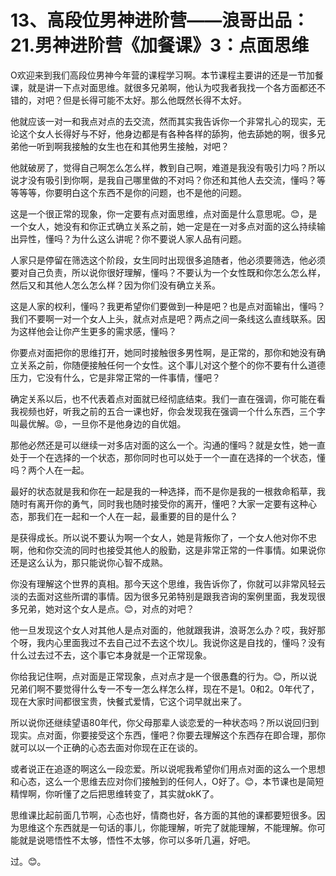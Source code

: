 # 13、高段位男神进阶营——浪哥出品：21.男神进阶营《加餐课》3：点面思维

O欢迎来到我们高段位男神今年营的课程学习啊。本节课程主要讲的还是一节加餐课，就是讲一下点对面思维。就很多兄弟啊，他认为哎我者我找一个各方面都还不错的，对吧？但是长得可能不太好。那么他既然长得不太好。

他就应该一对一和我点对点的去交流，然而其实我告诉你一个非常扎心的现实，无论这个女人长得好与不好，他身边都是有各种各样的舔狗，他去舔她的啊，很多兄弟他一听到啊我接触的女生也在和其他男生接触，对吧？

他就破房了，觉得自己啊怎么怎么样，教到自己啊，难道是我没有吸引力吗？所以说才没有吸引到你啊，是我自己哪里做的不对吗？你还和其他人去交流，懂吗？等等等等，你要明白这个东西不是你的问题，也不是他的问题。

这是一个很正常的现象，你一定要有点对面思维，点对面是什么意思呢。😊，是一个女人，她没有和你正式确立关系之前，她一定是在一对多点对面的这么持续输出异性，懂吗？为什么这么讲呢？你不要说人家人品有问题。

人家只是停留在筛选这个阶段，女生同时出现很多追随者，他必须要筛选，他必须要对自己负责，所以说你很好理解，懂吗？不要认为一个女性既和你怎么怎么样，然后又和其他人怎么怎么样？因为你们没有确立关系。

这是人家的权利，懂吗？我更希望你们要做到一种是吧？也是点对面输出，懂吗？我们不要啊一对一个女人上头，就点对点是吧？两点之间一条线这么直线联系。因为这样他会让你产生更多的需求感，懂吗？

你要点对面把你的思维打开，她同时接触很多男性啊，是正常的，那你和她没有确立关系之前，你随便接触任何一个女性。这个事儿对这个整个的你不要有什么道德压力，它没有什么，它是非常正常的一件事情，懂吧？

确定关系以后，也不代表着点对面就已经彻底结束。我们一直在强调，你可能在看我视频也好，听我之前的五合一课也好，你会发现我在强调一个什么东西，三个字叫最优解。😡，一旦你不是他身边的自优姐。

那他必然还是可以继续一对多店对面的这么一个。沟通的懂吗？就是女性，她一直处于一个在选择的一个状态，那你同时也可以处于一个一直在选择的一个状态，懂吗？两个人在一起。

最好的状态就是我和你在一起是我的一种选择，而不是你是我的一根救命稻草，我随时有离开你的勇气，同时我也随时接受你的离开，懂吧？大家一定要有这种心态，那我们在一起和一个人在一起，最重要的目的是什么？

是获得成长。所以说不要认为啊一个女人，她是背叛你了，一个女人他对你不忠啊，他和你交流的同时也接受其他人的殷勤，这是非常正常的一件事情。如果说你还是这么认为，那只能说你心智不成熟。

你没有理解这个世界的真相。那今天这个思维，我告诉你了，你就可以非常风轻云淡的去面对这些所谓的事情。因为很多兄弟特别是跟我咨询的案例里面，我发现很多兄弟，她对这个女人是点。😊，对点的对吧？

他一旦发现这个女人对其他人是点对面的，他就跟我讲，浪哥怎么办？哎，我好那个呀，我内心里面我过不去自己过不去这个坎儿。我说你这是自找的，懂吗？没有什么过去过不去，这个事它本身就是一个正常现象。

你给我记住啊，点对面是正常现象，点对点才是一个很愚蠢的行为。😊，所以说兄弟们啊不要觉得什么专一不专一怎么样怎么样，现在不是1。0和2。0年代了，现在大家时间都很宝贵，快餐式爱情，它这个词早就出来了。

所以说你还继续望语80年代，你父母那辈人谈恋爱的一种状态吗？所以说回归到现实。点对面，你要接受这个东西，懂吧？你要去理解这个东西存在即合理，那你就可以以一个正确的心态去面对你现在正在谈的。

或者说正在追逐的啊这么一段恋爱。所以说呢我希望你们用点对面的这么一个思想和心态，这么一个思维去应对你们接触到的任何人，O好了。😊，本节课也是简短精悍啊，你听懂了之后把思维转变了，其实就okK了。

思维课比起前面几节啊，心态也好，情商也好，各方面的其他的课都要短很多。因为思维这个东西就是一句话的事儿，你能理解，听完了就能理解，不能理解。你可能就是说嗯悟性不太够，悟性不太够，你可以多听几遍，好吧。

过。😊。